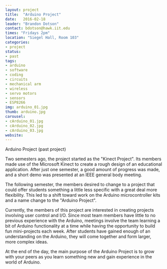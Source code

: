 ```yaml
---
layout: project
title:  "Arduino Project"
date:   2016-02-18
leader: "Brandon Dotson"
contact: bdotson@hawk.iit.edu
times: "Fridays 2pm"
location: "Siegel Hall, Room 103"
categories:
- project
status:
- past
tags:
- arduino
- software
- coding
- circuits
- mechanical arm
- wireless
- servo motors
- sensors
- ESP8266
img: arduino_01.jpg
thumb: arduino.jpg
carousel:
- cArduino_01.jpg
- cArduino_02.jpg
- cArduino_03.jpg
website: 
---
```

Arduino Project (past project)

Two semesters ago, the project started as the "Kinect Project". Its members made use of the Microsoft Kinect to create a rough design of an educational application. After just one semester, a good amount of progress was made, and a short demo was presented at an IEEE general body meeting. 

The following semester, the members desired to change to a project that could offer students something a little less specific with a great deal more flexibility.  This led to a shift toward work on the Arduino microcontroller kits and a name change to the "Arduino Project".

Currently, the members of this project are interested in creating projects involving user control and I/O. Since most team members have little to no previous experience with the Arduino, meetings involve the team learning a bit of Arduino functionality at a time while having the opportunity to build fun mini-projects each week. After students have gained enough of an understanding on the Arduino, they will come together and form larger, more complex ideas.

At the end of the day, the main purpose of the Arduino Project is to grow with your peers as you learn something new and gain experience in the world of Arduino.
